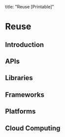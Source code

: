<frontmatter>
title: "Reuse [Printable]"
</frontmatter>

<link rel="stylesheet" href="{{baseUrl}}/css/textbook.css">

<div class="website-content">

<div id="main">

# Reuse

## Introduction

<include src="introduction/what/unit-inParent-asPanel-print.md" boilerplate />
<include src="introduction/when/unit-inParent-asPanel-print.md" boilerplate />

## APIs

<include src="apis/what/unit-inParent-asPanel-print.md" boilerplate />
<include src="apis/designingAPIs/unit-inParent-asPanel-print.md" boilerplate />

## Libraries

<include src="libraries/what/unit-inParent-asPanel-print.md" boilerplate />
<include src="libraries/how/unit-inParent-asPanel-print.md" boilerplate />

## Frameworks

<include src="frameworks/what/unit-inParent-asPanel-print.md" boilerplate />
<include src="frameworks/frameworksVsLibraries/unit-inParent-asPanel-print.md" boilerplate />

## Platforms

<include src="platforms/what/unit-inParent-asPanel-print.md" boilerplate />

## Cloud Computing

<include src="cloudComputing/what/unit-inParent-asPanel-print.md" boilerplate />
<include src="cloudComputing/services/unit-inParent-asPanel-print.md" boilerplate />

</div>

</div>

